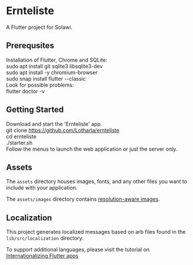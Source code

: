 # Ernteliste

A Flutter project for Solawi.

## Prerequsites

Installation of Flutter, Chrome and SQLite:  
    sudo apt install git sqlite3 libsqlite3-dev  
    sudo apt install -y chromium-browser  
    sudo snap install flutter --classic  
Look for possible problems:  
    flutter doctor -v  

## Getting Started

Download and start the 'Ernteliste' app.  
    git clone https://github.com/Lotharla/ernteliste  
    cd ernteliste  
    ./starter.sh  
Follow the menus to launch the web application or just the server only.  

## Assets

The `assets` directory houses images, fonts, and any other files you want to
include with your application.

The `assets/images` directory contains [resolution-aware
images](https://flutter.dev/docs/development/ui/assets-and-images#resolution-aware).

## Localization

This project generates localized messages based on arb files found in
the `lib/src/localization` directory.

To support additional languages, please visit the tutorial on
[Internationalizing Flutter
apps](https://flutter.dev/docs/development/accessibility-and-localization/intern)
